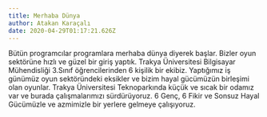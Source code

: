```yaml
---
title: Merhaba Dünya
author: Atakan Karaçalı
date: 2020-04-29T01:17:21.626Z
---
```

Bütün programcılar programlara merhaba dünya diyerek başlar. Bizler oyun sektörüne hızlı ve güzel bir giriş yaptık. Trakya Üniversitesi Bilgisayar Mühendisliği 3.Sınıf öğrencilerinden 6 kişilik bir ekibiz. Yaptığımız iş günümüz oyun sektöründeki eksikler ve bizim hayal gücümüzün birleşimi olan oyunlar. Trakya Üniversitesi Teknoparkında küçük ve sıcak bir odamız var ve burada çalışmalarımızı sürdürüyoruz. 6 Genç, 6 Fikir ve Sonsuz Hayal Gücümüzle ve azmimizle bir yerlere gelmeye çalışıyoruz.